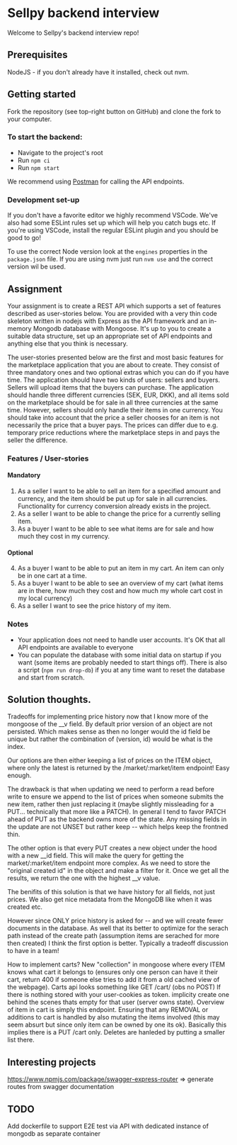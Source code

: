 # Sellpy backend interview

Welcome to Sellpy's backend interview repo!

## Prerequisites

NodeJS - if you don't already have it installed, check out nvm.

## Getting started

Fork the repository (see top-right button on GitHub) and clone the fork to your computer.

### To start the backend:

- Navigate to the project's root
- Run `npm ci`
- Run `npm start`

We recommend using [Postman](https://www.postman.com/) for calling the API endpoints.

### Development set-up

If you don't have a favorite editor we highly recommend VSCode. We've also had some ESLint rules set up which will help you catch bugs etc. If you're using VSCode, install the regular ESLint plugin and you should be good to go!

To use the correct Node version look at the `engines` properties in the `package.json` file. If you are using nvm just run `nvm use` and the correct version wil be used.

## Assignment

Your assignment is to create a REST API which supports a set of features described as user-stories below. You are provided with a very thin code skeleton written in nodejs with Express as the API framework and an in-memory Mongodb database with Mongoose. It's up to you to create a suitable data structure, set up an appropriate set of API endpoints and anything else that you think is necessary.

The user-stories presented below are the first and most basic features for the marketplace application that you are about to create. They consist of three mandatory ones and two optional extras which you can do if you have time. The application should have two kinds of users: sellers and buyers. Sellers will upload items that the buyers can purchase. The application should handle three different currencies (SEK, EUR, DKK), and all items sold on the marketplace should be for sale in all three currencies at the same time. However, sellers should only handle their items in one currency. You should take into account that the price a seller chooses for an item is not necessarily the price that a buyer pays. The prices can differ due to e.g. temporary price reductions where the marketplace steps in and pays the seller the difference.

### Features / User-stories

#### Mandatory

1. As a seller I want to be able to sell an item for a specified amount and currency, and the item should be put up for sale in all currencies. Functionality for currency conversion already exists in the project.
2. As a seller I want to be able to change the price for a currently selling item.
3. As a buyer I want to be able to see what items are for sale and how much they cost in my currency.

#### Optional

4. As a buyer I want to be able to put an item in my cart. An item can only be in one cart at a time.
5. As a buyer I want to be able to see an overview of my cart (what items are in there, how much they cost and how much my whole cart cost in my local currency)
6. As a seller I want to see the price history of my item.

### Notes

- Your application does not need to handle user accounts. It's OK that all API endpoints are available to everyone
- You can populate the database with some initial data on startup if you want (some items are probably needed to start things off). There is also a script (`npm run drop-db`) if you at any time want to reset the database and start from scratch.


## Solution thoughts.
Tradeoffs for implementing price history now that I know more of the mongoose of the __v field. By default prior version of an object are not persisted. Which makes sense as then no longer would the id field be unique but rather the combination of (version, id) would be what is the index.

Our options are then either keeping a list of prices on the ITEM object, where only the latest is returned by the /market/:market/item endpoint! Easy enough.

The drawback is that when updating we need to perform a read before write to ensure we append to the list of prices when someone submits the new item, rather then just replacing it (maybe slightly missleading for a PUT... technically that more like a PATCH). In general I tend to favor PATCH ahead of PUT as the backend owns more of the state. Any missing fields in the update are not UNSET but rather keep -- which helps keep the frontned thin.

The other option is that every PUT creates a new object under the hood with a new __id field. This will make the query for getting the market/:market/item endpoint more complex. As we need to store the "original created id" in the object and make a filter for it. Once we get all the results, we return the one with the highest __v value.

The benifits of this solution is that we have history for all fields, not just prices. We also get nice metadata from the MongoDB like when it was created etc.

However since ONLY price history is asked for -- and we will create fewer documents in the database. As well that its better to optimize for the serach path instead of the create path (assumption items are serached for more then created) I think the first option is better. Typically a tradeoff discussion to have in a team!

How to implement carts? New "collection" in mongoose where every ITEM knows what cart it belongs to (ensures only one person can have it their cart, return 400 if someone else tries to add it from a old cached view of the webpage). Carts api looks something like GET /cart/ (obs no POST) If there is nothing stored with your user-cookies as token. implicity create one behind the scenes thats empty for that user (server owns state). Overview of item in cart is simply this endpoint. Ensuring that any REMOVAL or additions to cart is handled by also mutating the items involved (this may seem absurt but since only item can be owned by one its ok). Basically this implies there is a PUT /cart only. Deletes are hanleded by putting a smaller list there.

## Interesting projects
https://www.npmjs.com/package/swagger-express-router => generate routes from swagger documentation

## TODO
Add dockerfile to support E2E test via API with dedicated instance of mongodb as separate container